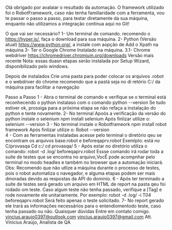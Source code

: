 Olá obrigado por avalaiar o resultado da automação.
O framework utilizado foi o RobotFramework, caso não tenha familiaridade com a ferramenta, vou te passar o passo a passo, para testar diretamente da sua máquina, enquanto não utilizamos a integração contínua aqui no Git!

O que vai ser necessário?
1- Um terminal de comando.
recomendo o https://hyper.is/, faça o download para sua máquina.
2- Python (Versão atual)  https://www.python.org/, a instale com  aopção de Add o Xpath na máquina
3- Ter o Google Chrome Instalado na máquina.
3.1- Chrome webdriver https://chromedriver.chromium.org/downloads Versão mais recente
Nota: essas duasn etapas serão instalada por Setup Wizard, disponibilizado pelo windows.

Depois de instalados Crie uma pasta para poder colocar os arquivos .robot e o webdriver do chrome recomendo que a pastá seja no di retório C:/ da máquina para facilitar a navegação

Passo a Passo
1 -  Abra o terminal de comando e verifique se o terminal está reconhecendo o python instalaso com o comando
    python --version
Se tudo estiver ok, prossiga para a próxima etapa se não refaça a instalação do python e tente novamente.
2- No terminal Apoós a verificação da versão do python instale o selenium
    npm install selenium
Após finlizar utilize o:
    selenium --version 
3 - No terminal instale o Robotframeork
    npm install robot framework 
Após finlizar utilize o:
    Robot --version  
4 - Com as ferramentas instaladas acesse pelo terminal o diretório qeu se encontram os arquivos base.robot  e beforeqaprv.robot
    Exemlplo: está no C/provasqa
    Cd c:/
    cd provasqa/
5 - Após estar no diretório utiliza o comando:
    robot -d .log/ beforeqaprv.robot 
Essse comando irá rodar toda a suíte de testes que se encontra no arquivo,VocÊ pode acompnhar pelo terminal no modo headles e também no browser que a automação iniciará.
Obs: Recomendo que não utlize a máquina durante o processo de testes, pois o robot automatiza o navegador, e alguma etapas podem ser mais dmoradas devido as respostas da API do dominío.
6 - Após ter terminado a suíte de testes será gerado um arquivo em HTML de report na pasta qeu foi rodado om teste.
Caso algum teste não tenha passado, verifique a [Tag] e rode novamente ele unitariamente.
Por exemplo:
   robot -d .log/ -i T04 beforeqaprv.robot 
Será feito apenas o teste solicitado.
7- No report gerado ele trará as informações necessários para o entendiomentodo teste, caso tenha passado ou não.
Quaisquer dúvidas Entre em contato comigo.
vincius.araujo0397@outlook.com
vincius.araujo0397@gmail.com
Att. Vinicius Araújo, Analista de QA               


